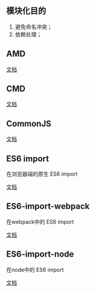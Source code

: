 模块化目的
---
1. 避免命名冲突；
2. 依赖处理；

AMD
---
[文档](https://github.com/CodeLittlePrince/js-modules/tree/master/AMD)

CMD
---
[文档](https://github.com/CodeLittlePrince/js-modules/tree/master/CMD)

CommonJS
---
[文档](https://github.com/CodeLittlePrince/js-modules/tree/master/CommonJS)

ES6 import
---
在浏览器端的原生 ES6 import

[文档](https://github.com/CodeLittlePrince/js-modules/tree/master/ES6-import)

ES6-import-webpack
---
在webpack中的 ES6 import

[文档](https://github.com/CodeLittlePrince/js-modules/tree/master/ES6-import-webpack)

ES6-import-node
---
在node中的 ES6 import

[文档](https://github.com/CodeLittlePrince/js-modules/tree/master/ES6-import-node)